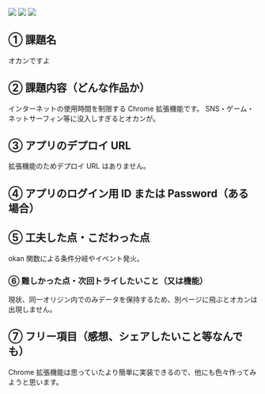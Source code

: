 ![](https://img.shields.io/badge/html-5.0-green)
![](https://img.shields.io/badge/css-blue)
![](https://img.shields.io/badge/JavaScript-orange)

## ① 課題名

オカンですよ

## ② 課題内容（どんな作品か）

インターネットの使用時間を制限する Chrome 拡張機能です。
SNS・ゲーム・ネットサーフィン等に没入しすぎるとオカンが。

## ③ アプリのデプロイ URL

拡張機能のためデプロイ URL はありません。

## ④ アプリのログイン用 ID または Password（ある場合）

## ⑤ 工夫した点・こだわった点

okan 関数による条件分岐やイベント発火。

### ⑥ 難しかった点・次回トライしたいこと（又は機能）

現状、同一オリジン内でのみデータを保持するため、別ページに飛ぶとオカンは出現しません。

## ⑦ フリー項目（感想、シェアしたいこと等なんでも）

Chrome 拡張機能は思っていたより簡単に実装できるので、他にも色々作ってみようと思います。
